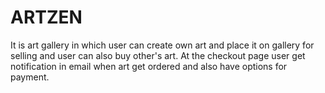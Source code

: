 # ARTZEN
It is art gallery in which user can create own art and place it on gallery for selling and user can also buy other's art. At the checkout page user get notification in email when art get ordered and also have options for payment.
